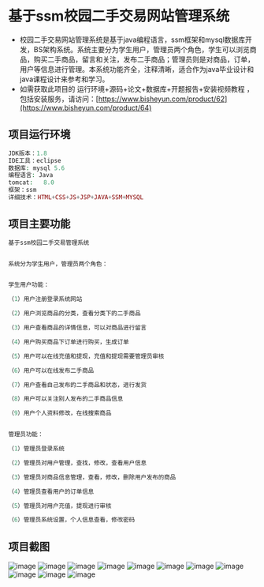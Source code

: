 # 基于ssm校园二手交易网站管理系统
* 校园二手交易网站管理系统是基于java编程语言，ssm框架和mysql数据库开发，BS架构系统。系统主要分为学生用户，管理员两个角色，学生可以浏览商品，购买二手商品，留言和关注，发布二手商品；管理员则是对商品，订单，用户等信息进行管理。本系统功能齐全，注释清晰，适合作为java毕业设计和java课程设计来参考和学习。
* 如需获取此项目的 运行环境+源码+论文+数据库+开题报告+安装视频教程 ，包括安装服务，请访问：[https://www.bisheyun.com/product/62](https://www.bisheyun.com/product/64)


## 项目运行环境
```php
JDK版本：1.8
IDE工具：eclipse
数据库: mysql 5.6
编程语言: Java
tomcat:   8.0 
框架：ssm
详细技术：HTML+CSS+JS+JSP+JAVA+SSM+MYSQL
```

## 项目主要功能
```php
基于ssm校园二手交易管理系统	


系统分为学生用户，管理员两个角色：


学生用户功能：

（1）用户注册登录系统网站

（2）用户浏览商品的分类，查看分类下的二手商品

（3）用户查看商品的详情信息，可以对商品进行留言

（4）用户购买商品下订单进行购买，生成订单

（5）用户可以在线充值和提现，充值和提现需要管理员审核

（6）用户可以在线发布二手商品

（7）用户查看自己发布的二手商品和状态，进行发货

（8）用户可以关注别人发布的二手商品信息

（9）用户个人资料修改，在线搜索商品


管理员功能：

（1）管理员登录系统

（2）管理员对用户管理，查找，修改，查看用户信息

（3）管理员对商品信息管理，查看，修改，删除用户发布的商品

（4）管理员查看用户的订单信息

（5）管理员对用户充值，提现进行审核

（6）管理员系统设置，个人信息查看，修改密码
```

## 项目截图
![image](https://github.com/user-attachments/assets/e54bc84d-21fd-49bd-8774-a9669d833c4c)
![image](https://github.com/user-attachments/assets/ea37dc73-30ac-4715-8b6b-395cd2018e53)
![image](https://github.com/user-attachments/assets/5075b52a-f558-4487-8a6e-163b5ceb2e2f)
![image](https://github.com/user-attachments/assets/2de77881-f66d-444a-9112-d956d05b438b)
![image](https://github.com/user-attachments/assets/2c610d19-a02a-479b-97e1-4c54223c5c1b)
![image](https://github.com/user-attachments/assets/e2afbcb6-84ed-4378-85f8-a1b2a8083cd6)
![image](https://github.com/user-attachments/assets/3fa638f3-ad68-4b00-936a-979d15ea1f02)
![image](https://github.com/user-attachments/assets/ca1ebb91-4886-46bd-a664-c57c76ecca3c)
![image](https://github.com/user-attachments/assets/b1cd8457-a89b-4749-a54d-5da94d73e7b1)
![image](https://github.com/user-attachments/assets/bc3b0aa6-6297-46ad-a7bb-1e5a9549271c)
![image](https://github.com/user-attachments/assets/7c132915-d317-4de3-b557-1e681ee7a83a)
